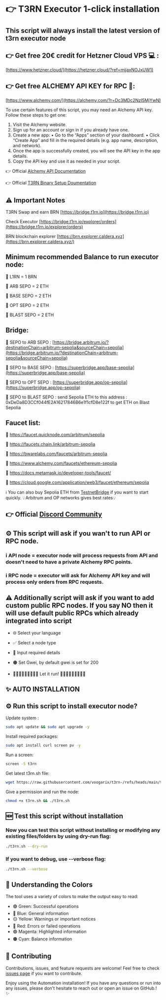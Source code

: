 # 👉 T3RN Executor 1-click installation

## This script will always install the latest version of t3rn executor node


## 👉 Get free 20€ credit for Hetzner Cloud VPS 💻 :
[https://www.hetzner.cloud/](https://hetzner.cloud/?ref=mjjaxNOJxUW1)


## 👉 Get free ALCHEMY API KEY for RPC 🔗:
[https://www.alchemy.com/](https://alchemy.com/?r=Dc3MDc2NzI5MjYwN)
      
To use certain features of this script, you may need an Alchemy API key. Follow these steps to get one:
1. Visit the Alchemy website.
2. Sign up for an account or sign in if you already have one.
3. Create a new app:
• Go to the “Apps” section of your dashboard.
• Click “Create App” and fill in the required details (e.g. app name, description, and network).
4. Once the app is successfully created, you will see the API key in the app details.
5. Copy the API key and use it as needed in your script.

      
  
👉 Official [Alchemy API Documentation](https://docs.alchemy.com/docs/alchemy-quickstart-guide)

👉 Official [T3RN Binary Setup Doumentation](https://docs.t3rn.io/executor/become-an-executor/binary-setup)


## ⚠️ Important Notes

T3RN Swap and earn BRN [https://bridge.t1rn.io](https://bridge.t1rn.io)

Check Executor [https://bridge.t1rn.io/explorer/orders](https://bridge.t1rn.io/explorer/orders)

BRN blockchain explorer [https://brn.explorer.caldera.xyz](https://brn.explorer.caldera.xyz/)

## Minimum recommended Balance to run executor node:

🔴 L1RN = 1 BRN 

🔴 ARB SEPO = 2 ETH

🔴 BASE SEPO = 2 ETH

🔴 OPT SEPO = 2 ETH

🔴 BLAST SEPO = 2 ETH

## Bridge:

🔴 SEPO to ARB SEPO : [https://bridge.arbitrum.io/?destinationChain=arbitrum-sepolia&sourceChain=sepolia](https://bridge.arbitrum.io/?destinationChain=arbitrum-sepolia&sourceChain=sepolia)

🔴 SEPO to BASE SEPO : [https://superbridge.app/base-sepolia](https://superbridge.app/base-sepolia)

🔴 SEPO to OPT SEPO : [https://superbridge.app/op-sepolia](https://superbridge.app/op-sepolia)

🔴 SEPO to BLAST SEPO : send Sepolia ETH to this address : 0xDeDa8D3CCf044fE2A16217846B6e1f1cfD8e122f  to get ETH on Blast Sepolia

## Faucet list:

🔴 https://faucet.quicknode.com/arbitrum/sepolia

🔴 https://faucets.chain.link/arbitrum-sepolia

🔴 https://bwarelabs.com/faucets/arbitrum-sepolia

🔴 https://www.alchemy.com/faucets/ethereum-sepolia

🔴 https://docs.metamask.io/developer-tools/faucet/

🔴 https://cloud.google.com/application/web3/faucet/ethereum/sepolia

ℹ️ You can also buy Sepolia ETH from [TestnetBridge](https://testnetbridge.com/sepolia) if you want to start quickly. 💡Arbitrum and OP networks gives best rates💡



## 👉 Official  [Discord Community](https://discord.gg/h8qeqJTXR4)



## ⚙️ This script will ask if you wan't to run API or RPC node.

### ℹ️ API node = executor node will process requests from API and doesn't need to have a private Alchemy RPC points.

### ℹ️ RPC node = executor will ask for Alchemy API key and will process only orders from RPC requests.

## ⚠️ Additionally script will ask if you want to add custom public RPC nodes. If you say NO then it will use default public RPCs which already integrated into script

- 🌐 Select your language
  
- ✅ Select a node type

- 🔐 Input required details

- 🟠 Set Gwei, by default gwei is set for 200

- 🏃‍♂️‍➡️🏃‍♂️‍➡️🏃‍♂️‍➡️ Let it run! 🏃‍♂️‍➡️🏃‍♂️‍➡️🏃‍♂️‍➡️

## ✨ AUTO INSTALLATION



## ⚙️ Run this script to install executor node?
Update system :
```bash
sudo apt update && sudo apt upgrade -y
```

Install required packages:
```bash
sudo apt install curl screen pv -y
```

Run a screen:
```bash
screen -S t3rn
```

Get latest t3rn.sh file:

```bash
wget https://raw.githubusercontent.com/voogarix/t3rn-/refs/heads/main/t3rn.sh
```

Give a permission and run the node:

```bash
chmod +x t3rn.sh && ./t3rn.sh
```

## 🆕 Test this script without installation

### Now you can test this script without installing or modifying any existing files/folders by using dry-run flag:
```bash
./t3rn.sh --dry-run
```
### If you want to debug, use --verbose flag:
```bash
./t3rn.sh --verbose
```


## 🎨 Understanding the Colors

The tool uses a variety of colors to make the output easy to read:

- 🟢 Green: Successful operations
- 🔵 Blue: General information
- 🟡 Yellow: Warnings or important notices
- 🔴 Red: Errors or failed operations
- 🟣 Magenta: Highlighted information
- 🟠 Cyan: Balance information


## 🤝 Contributing

Contributions, issues, and feature requests are welcome! Feel free to check [issues page](https://github.com/voogarix/t3rn-/issues) if you want to contribute.


Enjoy using the Automation installation! If you have any questions or run into any issues, please don't hesitate to reach out or open an issue on GitHub.! ✨
